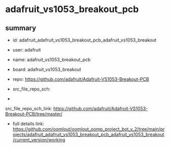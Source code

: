 # adafruit_vs1053_breakout_pcb
 
## summary 
* id: adafruit_adafruit_vs1053_breakout_pcb_adafruit_vs1053_breakout
* user: adafruit
* name: adafruit_vs1053_breakout_pcb
* board: adafruit_vs1053_breakout
* repo: https://github.com/adafruit/Adafruit-VS1053-Breakout-PCB



* src_file_repo_sch: 
*
 src_file_repo_sch_link: https://github.com/adafruit/Adafruit-VS1053-Breakout-PCB/tree/master/
* full details link: https://github.com/oomlout/oomlout_oomp_project_bot_v_2/tree/main/projects/adafruit_adafruit_vs1053_breakout_pcb_adafruit_vs1053_breakout/current_version/working  






